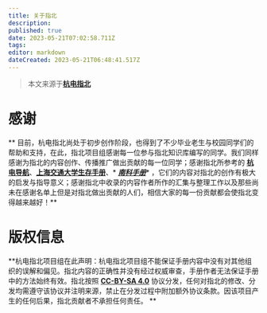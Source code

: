 ```yaml
---
title: 关于指北
description:
published: true
date: 2023-05-21T07:02:58.711Z
tags:
editor: markdown
dateCreated: 2023-05-21T06:48:41.517Z
---
```


> 本文来源于[**杭电指北**](https://www.yuque.com/hduer/guide)

# 感谢

**       目前，杭电指北尚处于初步创作阶段，也得到了不少毕业老生与校园同学们的帮助和支持，在此，指北项目组感谢每一位参与指北知识库编写的同学。我们同样感谢为指北的内容创作、传播推广做出贡献的每一位同学；感谢指北所参考的
**[**杭电导航**](https://help.hduhelp.com/)**、**[**上海交通大学生存手册**](https://survivesjtu.gitbook.io/)**、*
*[**南科手册**](https://sustech.online/)**
，它们的内容对指北的创作有极大的启发与指导意义；感谢指北中收录的内容作者所作的汇集与整理工作以及那些尚未在感谢名单上但是对指北做出贡献的人们，相信大家的每一份贡献都会使指北变得越来越好！**

# 版权信息

**杭电指北项目组在此声明：杭电指北项目组不能保证手册内容中没有对其他组织的误解和偏见。指北内容的正确性并没有经过权威审查，手册作者无法保证手册中的方法始终有效。指北按照
**[**CC-BY-SA 4.0**](https://creativecommons.org/licenses/by-sa/4.0/deed.zh)**
协议分发，任何对指北的修改、分发均需遵守该协议并注明来源，禁止在分发过程中附加额外协议条款。因该项目产生的任何后果，指北贡献者不承担任何责任。
**
